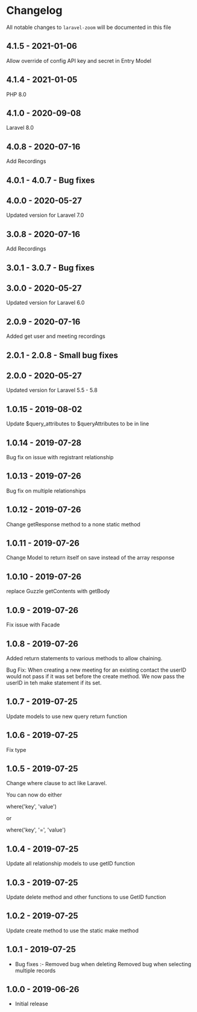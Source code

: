 # Changelog

All notable changes to `laravel-zoom` will be documented in this file

## 4.1.5 - 2021-01-06

Allow override of config API key and secret in Entry Model

## 4.1.4 - 2021-01-05

PHP 8.0

## 4.1.0 - 2020-09-08

Laravel 8.0

## 4.0.8 - 2020-07-16

Add Recordings

## 4.0.1 - 4.0.7 - Bug fixes

## 4.0.0 - 2020-05-27

Updated version for Laravel 7.0

## 3.0.8 - 2020-07-16

Add Recordings

## 3.0.1 - 3.0.7 - Bug fixes

## 3.0.0 - 2020-05-27

Updated version for Laravel 6.0

## 2.0.9 - 2020-07-16

Added get user and meeting recordings

## 2.0.1 - 2.0.8 - Small bug fixes

## 2.0.0 - 2020-05-27

Updated version for Laravel 5.5 - 5.8

## 1.0.15 - 2019-08-02

Update $query_attributes to $queryAttributes to be in line

## 1.0.14 - 2019-07-28

Bug fix on issue with registrant relationship

## 1.0.13 - 2019-07-26

Bug fix on multiple relationships

## 1.0.12 - 2019-07-26

Change getResponse method to a none static method

## 1.0.11 - 2019-07-26

Change Model to return itself on save instead of the array response

## 1.0.10 - 2019-07-26

replace Guzzle getContents with getBody

## 1.0.9 - 2019-07-26

Fix issue with Facade

## 1.0.8 - 2019-07-26

Added return statements to various methods to allow chaining.

Bug Fix:
	When creating a new meeting for an existing contact the userID would not pass if it was set before the create method.  We now pass the userID in teh make statement if its set.

## 1.0.7 - 2019-07-25

Update models to use new query return function

## 1.0.6 - 2019-07-25

Fix type

## 1.0.5 - 2019-07-25

Change where clause to act like Laravel.

You can now do either

where('key', 'value')

or

where('key', '=', 'value')

## 1.0.4 - 2019-07-25

Update all relationship models to use getID function

## 1.0.3 - 2019-07-25

Update delete method and other functions to use GetID function

## 1.0.2 - 2019-07-25

Update create method to use the static make method

## 1.0.1 - 2019-07-25

- Bug fixes :-
	Removed bug when deleting
	Removed bug when selecting multiple records

## 1.0.0 - 2019-06-26

- Initial release
